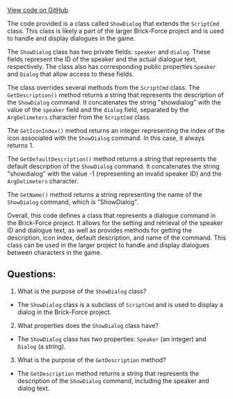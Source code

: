 [View code on GitHub](https://github.com/TieHaxJan/Brick-Force/Assembly-CSharp\ShowDialog.cs)

The code provided is a class called `ShowDialog` that extends the `ScriptCmd` class. This class is likely a part of the larger Brick-Force project and is used to handle and display dialogues in the game.

The `ShowDialog` class has two private fields: `speaker` and `dialog`. These fields represent the ID of the speaker and the actual dialogue text, respectively. The class also has corresponding public properties `Speaker` and `Dialog` that allow access to these fields.

The class overrides several methods from the `ScriptCmd` class. The `GetDescription()` method returns a string that represents the description of the `ShowDialog` command. It concatenates the string "showdialog" with the value of the `speaker` field and the `dialog` field, separated by the `ArgDelimeters` character from the `ScriptCmd` class.

The `GetIconIndex()` method returns an integer representing the index of the icon associated with the `ShowDialog` command. In this case, it always returns 1.

The `GetDefaultDescription()` method returns a string that represents the default description of the `ShowDialog` command. It concatenates the string "showdialog" with the value -1 (representing an invalid speaker ID) and the `ArgDelimeters` character.

The `GetName()` method returns a string representing the name of the `ShowDialog` command, which is "ShowDialog".

Overall, this code defines a class that represents a dialogue command in the Brick-Force project. It allows for the setting and retrieval of the speaker ID and dialogue text, as well as provides methods for getting the description, icon index, default description, and name of the command. This class can be used in the larger project to handle and display dialogues between characters in the game.
## Questions: 
 1. What is the purpose of the `ShowDialog` class?
- The `ShowDialog` class is a subclass of `ScriptCmd` and is used to display a dialog in the Brick-Force project.

2. What properties does the `ShowDialog` class have?
- The `ShowDialog` class has two properties: `Speaker` (an integer) and `Dialog` (a string).

3. What is the purpose of the `GetDescription` method?
- The `GetDescription` method returns a string that represents the description of the `ShowDialog` command, including the speaker and dialog text.